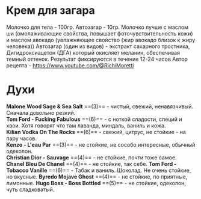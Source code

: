 # Крем для загара
Молочко для тела - 100гр.
Автозагар - 10гр.
Молочко лучше с маслом ши (омолаживающие свойства, повышает фоточувствительность кожи) и маслом авокадо (увлажняющее свойство (жир авокадо близок к жиру человека))
Автозагар (один из видов) - экстракт сахарного тростника, Дигидроксиацетон (ДГА) который окисляет меланин, обеспечивая темный оттенок. Результат фиксируются в течение 12-24 часов
Автор рецепта - https://www.youtube.com/@RichiMoretti

# Духи
__Malone Wood Sage & Sea Salt__ ==(3)== - чистый, свежий, ненавязчивый. Сначала довольно резкий.  
__Tom Ford - Fucking Fabulous__ ==(6)== - с ноткой сладости, специй и хвои. Хотя говорят что там лаванда, миндаль, ваниль и кожа.  
__Kilian Vodka On The Rocks__ ==(6)== - свежий, цитрус, не стойкие - на пару часов.  
__Kenzo - L'eau Par__ ==(3)== - не стойкие, не сособо интересные, обычный одеколон.  
__Christian Dior - Sauvage__ ==(4)== - не стойкие, почти тоже самое.
__Chanel Bleu De Chanel__ ==(4)== - не стойкие, так себе.
__Tom Ford - Tobacco Vanille__ ==(6)== - Табак и ваниль. Шоколад. Не очень стойкие, но вкусные.
__Byredo Mojave Ghost__ ==(4)== - не стойкие, по приятные, лимонные.
__Hugo Boss - Boss Bottled__ ==(5)== - не стойкие, одеколон, чуть сладковатый.